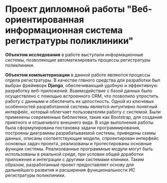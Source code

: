 # Проект дипломной работы "Веб-ориентированная информационная система регистратуры поликлиники"

__Объектом исследования__ в работе выступали информационные системы, позволяющие автоматизировать процессы регистратуры поликлиники.

__Объектом компьютеризации__ в данной работе являются процессы отдела регистратуры. 
В качестве глвного средства для разработки был выбран фреймворк __Django__, обеспечивающий удобную и эффективную разработку веб-приложений. Взаимодействие с базой данных было осуществлено с помощью встроенного ORM, что позволило упростить работу с данными и обеспечить их целостность.
Одной из ключевых особенностей разработанной системы является интуитивно понятный интерфейс, который облегчает пользователям работу с системой. Были применены современные библиотеки, такие как Bootstrap, для создания приятного и отзывчивого внешнего вида.
В ходе выполнения работы была сформулирована постановка задачи программирования, построены диаграммы разрабатываемой системы, приведены схемы данных, описаны соответствующие модели, спроектирован интерфейс основных задач проекта, реализованы и протестированы основные функции системы.
Реализованные программные модули могут быть использованы в реальной среде, при условии общей доработки приложения и интеграции с другими системами клиники. Таким образом, разработанный проект предоставляет основу для дальнейшего развития и расширения функциональности ИС регистратуры поликлиники.
